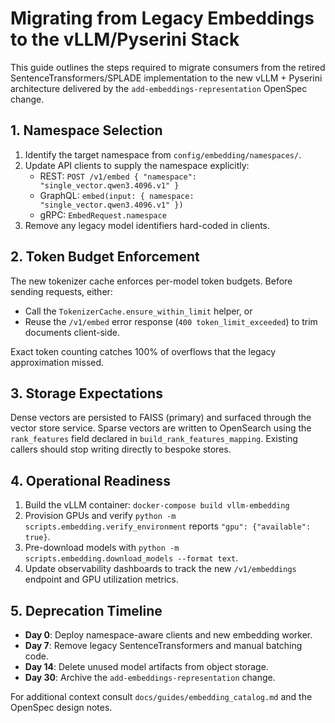 # Migrating from Legacy Embeddings to the vLLM/Pyserini Stack

This guide outlines the steps required to migrate consumers from the
retired SentenceTransformers/SPLADE implementation to the new
vLLM + Pyserini architecture delivered by the
`add-embeddings-representation` OpenSpec change.

## 1. Namespace Selection

1. Identify the target namespace from `config/embedding/namespaces/`.
2. Update API clients to supply the namespace explicitly:
   - REST: `POST /v1/embed { "namespace": "single_vector.qwen3.4096.v1" }`
   - GraphQL: `embed(input: { namespace: "single_vector.qwen3.4096.v1" })`
   - gRPC: `EmbedRequest.namespace`
3. Remove any legacy model identifiers hard-coded in clients.

## 2. Token Budget Enforcement

The new tokenizer cache enforces per-model token budgets. Before sending
requests, either:

- Call the `TokenizerCache.ensure_within_limit` helper, or
- Reuse the `/v1/embed` error response (`400 token_limit_exceeded`) to
  trim documents client-side.

Exact token counting catches 100% of overflows that the legacy
approximation missed.

## 3. Storage Expectations

Dense vectors are persisted to FAISS (primary) and surfaced through the
vector store service. Sparse vectors are written to OpenSearch using the
`rank_features` field declared in `build_rank_features_mapping`. Existing
callers should stop writing directly to bespoke stores.

## 4. Operational Readiness

1. Build the vLLM container: `docker-compose build vllm-embedding`
2. Provision GPUs and verify `python -m scripts.embedding.verify_environment`
   reports `"gpu": {"available": true}`.
3. Pre-download models with
   `python -m scripts.embedding.download_models --format text`.
4. Update observability dashboards to track the new `/v1/embeddings`
   endpoint and GPU utilization metrics.

## 5. Deprecation Timeline

- **Day 0**: Deploy namespace-aware clients and new embedding worker.
- **Day 7**: Remove legacy SentenceTransformers and manual batching code.
- **Day 14**: Delete unused model artifacts from object storage.
- **Day 30**: Archive the `add-embeddings-representation` change.

For additional context consult `docs/guides/embedding_catalog.md` and the
OpenSpec design notes.
